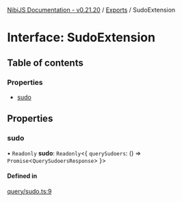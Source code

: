 [NibiJS Documentation - v0.21.20](../intro.md) / [Exports](../modules.md) / SudoExtension

# Interface: SudoExtension

## Table of contents

### Properties

- [sudo](SudoExtension.md#sudo)

## Properties

### sudo

• `Readonly` **sudo**: `Readonly`<{ `querySudoers`: () => `Promise`<`QuerySudoersResponse`\> }\>

#### Defined in

[query/sudo.ts:9](https://github.com/NibiruChain/ts-sdk/blob/6ba46d6/packages/nibijs/src/query/sudo.ts#L9)
